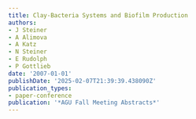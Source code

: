 ```yaml
---
title: Clay-Bacteria Systems and Biofilm Production
authors:
- J Steiner
- A Alimova
- A Katz
- N Steiner
- E Rudolph
- P Gottlieb
date: '2007-01-01'
publishDate: '2025-02-07T21:39:39.438090Z'
publication_types:
- paper-conference
publication: '*AGU Fall Meeting Abstracts*'
---
```

